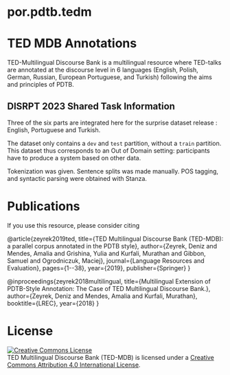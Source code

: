 # por.pdtb.tedm

# TED MDB Annotations

TED-Multilingual Discourse Bank is a multilingual resource where TED-talks are annotated at the discourse level in 6 languages (English, Polish, German, Russian, European Portuguese, and Turkish) following the aims and principles of PDTB.

## DISRPT 2023 Shared Task Information

Three of the six parts are integrated here for the surprise dataset release : English, Portuguese and Turkish.

The dataset only contains a `dev` and `test` partition, without a `train` partition.
This dataset thus corresponds to an Out of Domain setting:
participants have to produce a system based on other data.

Tokenization was given. Sentence splits was made manually. POS tagging, and syntactic parsing were obtained with Stanza.

# Publications

If you use this resource, please consider citing


@article{zeyrek2019ted,
title={TED Multilingual Discourse Bank (TED-MDB): a parallel corpus annotated in the PDTB style},
author={Zeyrek, Deniz and Mendes, Amalia and Grishina, Yulia and Kurfali, Murathan and Gibbon, Samuel and Ogrodniczuk,    Maciej},
journal={Language Resources and Evaluation},
pages={1--38},
year={2019},
publisher={Springer}
}

@inproceedings{zeyrek2018multilingual,
title={Multilingual Extension of PDTB-Style Annotation: The Case of TED Multilingual Discourse Bank.},
author={Zeyrek, Deniz and Mendes, Amalia and Kurfali, Murathan},
booktitle={LREC},
year={2018}
}

# License
<a rel="license" href="http://creativecommons.org/licenses/by/4.0/"><img alt="Creative Commons License" style="border-width:0" src="https://i.creativecommons.org/l/by/4.0/88x31.png" /></a><br /><span xmlns:dct="http://purl.org/dc/terms/" property="dct:title">TED Multilingual Discourse Bank (TED-MDB)</span> is licensed under a <a rel="license" href="http://creativecommons.org/licenses/by/4.0/">Creative Commons Attribution 4.0 International License</a>.
